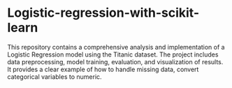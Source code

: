 # Logistic-regression-with-scikit-learn
This repository contains a comprehensive analysis and implementation of a Logistic Regression model using the Titanic dataset. The project includes data preprocessing, model training, evaluation, and visualization of results. It provides a clear example of how to handle missing data, convert categorical variables to numeric.
